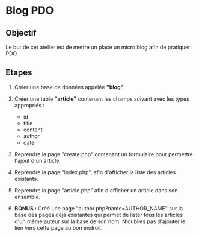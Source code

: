 # Blog PDO

## Objectif

Le but de cet atelier est de mettre un place un micro blog afin de pratiquer PDO.

## Etapes
1. Créer une base de données appelée **"blog"**,
2. Créer une table **"article"** contenant les champs suivant avec les types appropriés :

    - id
    - title 
    - content
    - author
    - date

3. Reprendre la page "create.php" contenant un formulaire pour permettre l'ajout d'un article,
4. Reprendre la page "index.php", afin d'afficher la liste des articles existants.
5. Reprendre la page "article.php" afin d'afficher un article dans son ensemble.

6. **BONUS :** Créé une page "author.php?name=AUTHOR_NAME" sur la base des pages déjà existantes qui permet de lister tous les articles d'un même auteur sur la base de son nom. N'oublies pas d'ajouter le lien vers cette page au bon endroit.



